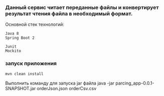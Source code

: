 <h3>Данный сервис читает переданные файлы и конвертирует результат чтения файла в необходимый формат.</h3>
 
Основной стек технологий:
    
    Java 8
    Spring Boot 2
    
    Junit
    Mockito

### запуск приложения
    mvn clean install
Выполнить команду для запуска jar файла
    java -jar parcing_app-0.0.1-SNAPSHOT.jar orderJson.json orderCsv.csv
          
